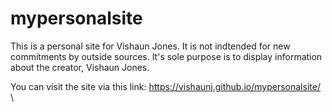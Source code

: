 # mypersonalsite
This is a personal site for Vishaun Jones.
It is not indtended for new commitments by outside sources. 
It's sole purpose is to display information about the creator, Vishaun Jones.

You can visit the site via this link: https://vishaunj.github.io/mypersonalsite/
\
